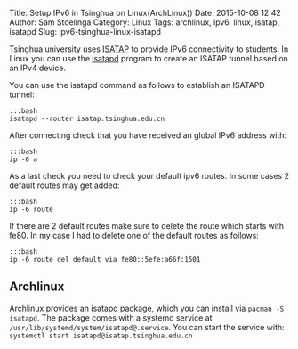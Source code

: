 Title: Setup IPv6 in Tsinghua on Linux(ArchLinux))
Date: 2015-10-08 12:42
Author: Sam Stoelinga
Category: Linux
Tags: archlinux, ipv6, linux, isatap, isatapd
Slug: ipv6-tsinghua-linux-isatapd

Tsinghua university uses [ISATAP](https://en.wikipedia.org/wiki/ISATAP) to provide IPv6 connectivity to students.
In Linux you can use the [isatapd](http://www.saschahlusiak.de/linux/isatap.htm) program to create an ISATAP tunnel based on an IPv4 device.

You can use the isatapd command as follows to establish an ISATAPD tunnel:

    :::bash
    isatapd --router isatap.tsinghua.edu.cn

After connecting check that you have received an global IPv6 address with:

    :::bash
    ip -6 a

As a last check you need to check your default ipv6 routes. In some cases 2 default routes may get added:

    :::bash
    ip -6 route

If there are 2 default routes make sure to delete the route which starts with fe80. In my case I had to delete
one of the default routes as follows:

    :::bash
    ip -6 route del default via fe80::5efe:a66f:1501

## Archlinux
Archlinux provides an isatapd package, which you can install via `pacman -S isatapd`.
The package comes with a systemd service at `/usr/lib/systemd/system/isatapd@.service`. You
can start the service with: `systemctl start isatapd@isatap.tsinghua.edu.cn`

